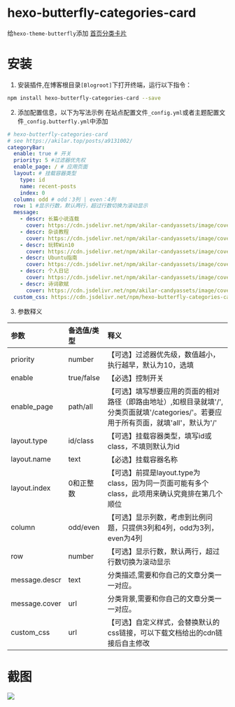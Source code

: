 # hexo-butterfly-categories-card

给`hexo-theme-butterfly`添加 [首页分类卡片](https://akilar.top/posts/a9131002/)

# 安装

1. 安装插件,在博客根目录`[Blogroot]`下打开终端，运行以下指令：
  ```bash
  npm install hexo-butterfly-categories-card --save
  ```

2. 添加配置信息，以下为写法示例
  在站点配置文件`_config.yml`或者主题配置文件`_config.butterfly.yml`中添加

  ```yaml
  # hexo-butterfly-categories-card
  # see https://akilar.top/posts/a9131002/
  categoryBar:
    enable: true # 开关
    priority: 5 #过滤器优先权
    enable_page: / # 应用页面
    layout: # 挂载容器类型
      type: id
      name: recent-posts
      index: 0
    column: odd # odd：3列 | even：4列
    row: 1 #显示行数，默认两行，超过行数切换为滚动显示
    message:
      - descr: 长篇小说连载
        cover: https://cdn.jsdelivr.net/npm/akilar-candyassets/image/cover1.webp
      - descr: 杂谈教程
        cover: https://cdn.jsdelivr.net/npm/akilar-candyassets/image/cover2.webp
      - descr: 玩转Win10
        cover: https://cdn.jsdelivr.net/npm/akilar-candyassets/image/cover3.webp
      - descr: Ubuntu指南
        cover: https://cdn.jsdelivr.net/npm/akilar-candyassets/image/cover4.webp
      - descr: 个人日记
        cover: https://cdn.jsdelivr.net/npm/akilar-candyassets/image/cover5.webp
      - descr: 诗词歌赋
        cover: https://cdn.jsdelivr.net/npm/akilar-candyassets/image/cover6.webp
    custom_css: https://cdn.jsdelivr.net/npm/hexo-butterfly-categories-card/lib/categorybar.css
  ```
3. 参数释义

  |参数|备选值/类型|释义|
  |:--|:--|:--|
  |priority|number|【可选】过滤器优先级，数值越小，执行越早，默认为10，选填|
  |enable|true/false|【必选】控制开关|
  |enable_page|path/all|【可选】填写想要应用的页面的相对路径（即路由地址）,如根目录就填'/',分类页面就填'/categories/'。若要应用于所有页面，就填'all'，默认为'/'|
  |layout.type|id/class|【可选】挂载容器类型，填写id或class，不填则默认为id|
  |layout.name|text|【必选】挂载容器名称|
  |layout.index|0和正整数|【可选】前提是layout.type为class，因为同一页面可能有多个class，此项用来确认究竟排在第几个顺位|
  |column|odd/even|【可选】显示列数，考虑到比例问题，只提供3列和4列，odd为3列， even为4列|
  |row|number|【可选】显示行数，默认两行，超过行数切换为滚动显示|
  |message.descr|text|分类描述,需要和你自己的文章分类一一对应。|
  |message.cover|url|分类背景,需要和你自己的文章分类一一对应。|
  |custom_css|url|【可选】自定义样式，会替换默认的css链接，可以下载文档给出的cdn链接后自主修改|

# 截图
![](https://cdn.jsdelivr.net/npm/akilar-candyassets/image/af2f14fe.png)
